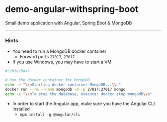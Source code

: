 # demo-angular-withspring-boot
Small demo application with Angular, Spring Boot &amp; MongoDB

---
### Hints
* You need to run a MongoDB docker container
    * Forward ports `27017`, `27017`
* If you use Windows, you may have to start a VM

```bash
#!/bin/bash

# Run the docker container for MongoDB
echo -e "\\nStarting docker container MongoDB...\\n"
docker run --rm --name mongodb -d -p 27017:27017 mongo
echo -e "\\nTo stop the database, execute: docker stop mongodb\\n"
```
* In order to start the Angular app, make sure you have the Angular CLI installed
    * `npm install -g @angular/cli`
